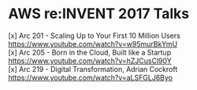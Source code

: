 # AWS re:INVENT 2017 Talks

[x] Arc 201 - Scaling Up to Your First 10 Million Users https://www.youtube.com/watch?v=w95murBkYmU  
[x] Arc 205 - Born in the Cloud, Built like a Startup https://www.youtube.com/watch?v=hZJCusCl90Y  
[x] Arc 219 - Digital Transformation, Adrian Cockroft https://www.youtube.com/watch?v=aLSFGLJ6Byo  
